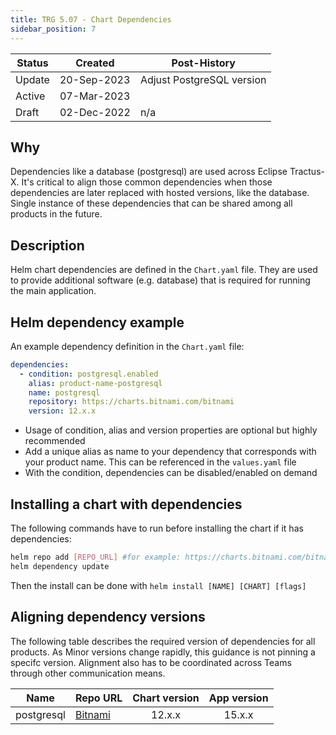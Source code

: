 ```yaml
---
title: TRG 5.07 - Chart Dependencies
sidebar_position: 7
---
```


| Status | Created     | Post-History              |
|--------|-------------|---------------------------|
| Update | 20-Sep-2023 | Adjust PostgreSQL version |
| Active | 07-Mar-2023 |                           |
| Draft  | 02-Dec-2022 | n/a                       |

## Why

Dependencies like a database (postgresql) are used across Eclipse Tractus-X. It's critical to align those common dependencies when those dependencies are later replaced with hosted versions, like the database. Single instance of these dependencies that can be shared among all products in the future.

## Description

Helm chart dependencies are defined in the `Chart.yaml` file. They are used to provide additional software (e.g. database) that is required for running the main application.

## Helm dependency example

An example dependency definition in the `Chart.yaml` file:

```yaml
dependencies:
  - condition: postgresql.enabled
    alias: product-name-postgresql
    name: postgresql
    repository: https://charts.bitnami.com/bitnami
    version: 12.x.x
```

- Usage of condition, alias and version properties are optional but highly recommended
- Add a unique alias as name to your dependency that corresponds with your product name. This can be referenced in the `values.yaml` file
- With the condition, dependencies can be disabled/enabled on demand

## Installing a chart with dependencies

The following commands have to run before installing the chart if it has dependencies:

```sh
helm repo add [REPO_URL] #for example: https://charts.bitnami.com/bitnami
helm dependency update
```

Then the install can be done with `helm install [NAME] [CHART] [flags]`

## Aligning dependency versions

The following table describes the required version of dependencies for all products. As Minor versions change rapidly, this guidance is not pinning a specifc version. Alignment also has to be coordinated across Teams through other communication means.

| Name       | Repo URL                                      | Chart version | App version |
|------------|-----------------------------------------------|:-------------:|:-----------:|
| postgresql | [Bitnami](https://charts.bitnami.com/bitnami) |    12.x.x     |   15.x.x    |
